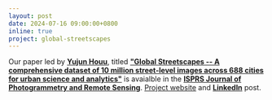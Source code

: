 ```yaml
---
layout: post
date: 2024-07-16 09:00:00+0800
inline: true
project: global-streetscapes
---
```


Our paper led by [**Yujun Houu**](https://ual.sg/author/hou-yujun/), titled [**"Global Streetscapes -- A comprehensive dataset of 10 million street-level images across 688 cities for urban science and analytics"**](https://www.sciencedirect.com/science/article/pii/S0924271624002612) is avaialble in the [**ISPRS Journal of Photogrammetry and Remote Sensing**](https://www.sciencedirect.com/journal/isprs-journal-of-photogrammetry-and-remote-sensing). [Project website](https://ual.sg/project/global-streetscapes/) and [**LinkedIn**](https://www.linkedin.com/feed/update/urn:li:activity:7219699672280354816/) post.

